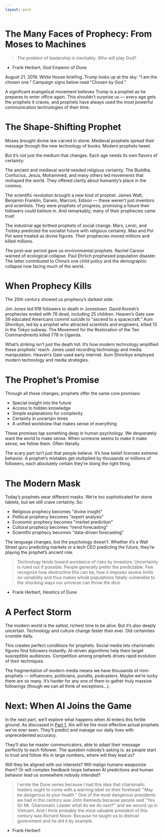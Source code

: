 ```yaml
---
layout: post
---
```

# The Many Faces of Prophecy: From Moses to Machines

> The problem of leadership is inevitably: Who will play God?
- Frank Herbert, God Emperor of Dune

August 21, 2019. White House briefing. Trump looks up at the sky: "I am the chosen one." Campaign signs below read "Chosen by God." 

A significant evangelical movement believes Trump is a prophet as he prepares to enter office again. This shouldn’t surprise us — every age gets the prophets it craves, and prophets have always used the most powerful communication technologies of their time.

# The Shape-Shifting Prophet

Moses brought divine law carved in stone. Medieval prophets spread their message through the new technology of books. Modern prophets tweet.

But it’s not just the medium that changes. Each age needs its own flavors of certainty:

The ancient and medieval world needed religious certainty. The Buddha, Confucius, Jesus, Mohammed, and many others led movements that reshaped the world. They offered clarity about humanity’s place in the cosmos.

The scientific revolution brought a new kind of prophet. James Watt, Benjamin Franklin, Darwin, Marconi, Edison — these weren’t just inventors and scientists. They were prophets of progress, promising a future their followers could believe in. And remarkably, many of their prophecies came true!

The industrial age birthed prophets of social change. Marx, Lenin, and Trotsky predicted the socialist future with religious certainty. Mao and Pol Pot were treated as divine figures. Their prophecies moved millions and killed millions.

The post-war period gave us environmental prophets. Rachel Carson warned of ecological collapse. Paul Ehrlich prophesied population disaster. The latter contributed to China’s one child policy and the demographic collapse now facing much of the world.

# When Prophecy Kills

The 20th century showed us prophecy’s darkest side:

Jim Jones led 918 followers to death in Jonestown. David Koresh’s prophecies ended with 76 dead, including 25 children. Heaven’s Gate saw 39 educated Americans commit suicide to "ascend to a spacecraft." Aum Shinrikyo, led by a prophet who attracted scientists and engineers, killed 13 in the Tokyo subway. The Movement for the Restoration of the Ten Commandments killed 778 in Uganda.

What’s striking isn’t just the death toll. It’s how modern technology amplified these prophets’ reach. Jones used recording technology and media manipulation. Heaven’s Gate used early internet. Aum Shinrikyo employed modern technology and media strategies.

# The Prophet’s Promise

Through all these changes, prophets offer the same core promises:
- Special insight into the future
- Access to hidden knowledge
- Simple explanations for complexity
- Certainty in uncertain times
- A unified worldview that makes sense of everything

These promises tap something deep in human psychology. We desperately want the world to make sense. When someone seems to make it make sense, we follow them. Often literally.

The scary part isn’t just that people believe. It’s how belief licenses extreme behavior. A prophet’s mistakes get multiplied by thousands or millions of followers, each absolutely certain they’re doing the right thing.

# The Modern Mask

Today’s prophets wear different masks. We’re too sophisticated for stone tablets, but we still crave certainty. So:
- Religious prophecy becomes "divine insight"
- Political prophecy becomes "expert analysis"
- Economic prophecy becomes "market prediction"
- Cultural prophecy becomes "trend forecasting"
- Scientific prophecy becomes "data-driven forecasting"

The language changes, but the psychology doesn’t. Whether it’s a Wall Street guru predicting markets or a tech CEO predicting the future, they’re playing the prophet’s ancient role.

> Technology tends toward avoidance of risks by investors. Uncertainty is ruled out if possible. People generally prefer the predictable. Few recognize how destructive this can be, how it imposes severe limits on variability and thus makes whole populations fatally vulnerable to the shocking ways our universe can throw the dice.
- Frank Herbert, Heretics of Dune

# A Perfect Storm

The modern world is the safest, richest time to be alive. But it’s also deeply uncertain. Technology and culture change faster than ever. Old certainties crumble daily.

This creates perfect conditions for prophets. Social media lets charismatic figures find followers instantly. AI-driven algorithms help them target susceptible audiences. Competition among prophets drives rapid evolution of their techniques.

The fragmentation of modern media means we have thousands of mini-prophets — influencers, politicians, pundits, podcasters. Maybe we’re lucky there are so many. It’s harder for any one of them to gather truly massive followings (though we can all think of exceptions...).

# Next: When AI Joins the Game

In the next part, we’ll explore what happens when AI enters this fertile ground. As discussed in [Part 1](https://guyren.me/2025/01/05/AIs-are-Prophets.html), AIs will be the most effective actual prophets we’ve ever seen. They’ll predict and manage our daily lives with unprecedented accuracy.

They’ll also be master communicators, able to adapt their message perfectly to each follower. The question nobody’s asking is: as people start to trust and follow AIs in large numbers, where will they lead us?

Will they be aligned with our interests? Will malign humans weaponize them? Or will complex feedback loops between AI predictions and human behavior lead us somewhere nobody intended?

> I wrote the Dune series because I had this idea that charismatic leaders ought to come with a warning label on their forehead: "May be dangerous to your health." One of the most dangerous presidents we had in this century was John Kennedy because people said "Yes Sir Mr. Charismatic Leader what do we do next?" and we wound up in Vietnam. And I think probably the most valuable president of this century was Richard Nixon. Because he taught us to distrust government and he did it by example.
- Frank Herbert